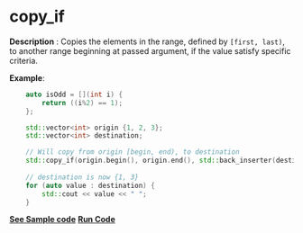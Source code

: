 # copy_if

**Description** : Copies the elements in the range, defined by `[first, last)`, to another range beginning at passed argument, if the value satisfy specific criteria.

**Example**:
```cpp
    auto isOdd = [](int i) {
        return ((i%2) == 1);
    };

    std::vector<int> origin {1, 2, 3};
    std::vector<int> destination;

    // Will copy from origin [begin, end), to destination
    std::copy_if(origin.begin(), origin.end(), std::back_inserter(destination), isOdd);
    
    // destination is now {1, 3}
    for (auto value : destination) { 
        std::cout << value << " "; 
    }
```
**[See Sample code](snippets/vector/copy_if.cpp)**
**[Run Code](https://rextester.com/OMC23438)**